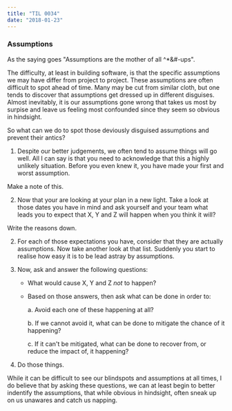 ```yaml
---
title: "TIL 0034"
date: "2018-01-23"
---
```


### Assumptions

As the saying goes "Assumptions are the mother of all ^*&#-ups".

The difficulty, at least in building software, is that the specific assumptions we may have differ from project to project. These assumptions are often difficult to spot ahead of time. Many may be cut from similar cloth, but one tends to discover that assumptions get dressed up in different disguises. Almost inevitably, it is our assumptions gone wrong that takes us most by surpise and leave us feeling most confounded since they seem so obvious in hindsight. 

So what can we do to spot those deviously disguised assumptions and prevent their antics? 

1. Despite our better judgements, we often tend to assume things will go well. All I can say is that you need to acknowledge that this a highly unlikely situation. Before you even knew it, you have made your first and worst assumption. 

Make a note of this.

2. Now that your are looking at your plan in a new light. Take a look at those dates you have in mind and ask yourself and your team what leads you to expect that X, Y and Z will happen when you think it will? 

Write the reasons down. 

2. For each of those expectations you have, consider that they are actually assumptions. Now take another look at that list. Suddenly you start to realise how easy it is to be lead astray by assumptions. 

3. Now, ask and answer the following questions: 
    * What would cause X, Y and Z *not* to happen? 
    * Based on those answers, then ask what can be done in order to: 

        a. Avoid each one of these happening at all? 

        b. If we cannot avoid it, what can be done to mitigate the chance of it happening? 
        
        c. If it can't be mitigated, what can be done to recover from, or reduce the impact of, it happening?

4. Do those things. 

While it can be difficult to see our blindspots and assumptions at all times, I do believe that by asking these questions, we can at least begin to better indentify the assumptions, that while obvious in hindsight, often sneak up on us unawares and catch us napping.  


